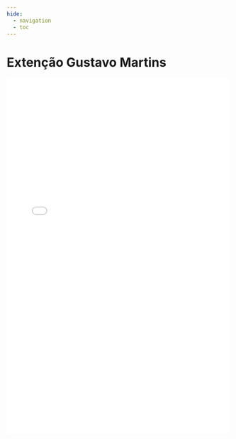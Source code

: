 ```yaml
---
hide:
  - navigation
  - toc
---
```

# Extenção Gustavo Martins

<embed src="/teste/artifacts/EXT_GustavoMartins_17_18.pdf" type="application/pdf" width="100%" height="800px"/>